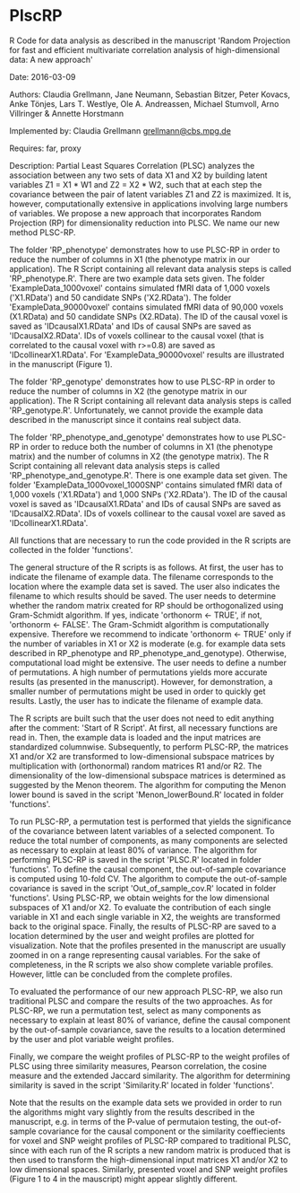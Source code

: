 # PlscRP

R Code for data analysis as described in the manuscript 'Random Projection for fast and efficient multivariate correlation analysis of high-dimensional data: A new approach'

Date: 2016-03-09

Authors: Claudia Grellmann, Jane Neumann, Sebastian Bitzer, Peter Kovacs, Anke Tönjes, Lars T. Westlye, Ole A. Andreassen, Michael Stumvoll, Arno Villringer & Annette Horstmann

Implemented by: Claudia Grellmann <grellmann@cbs.mpg.de>

Requires: far, proxy

Description:
Partial Least Squares Correlation (PLSC) analyzes the association between any two sets of data X1 and X2 by building latent variables Z1 = X1 * W1 and Z2 = X2 * W2, such that at each step the covariance between the pair of latent variables Z1 and Z2 is maximized. It is, however, computationally extensive in applications involving large numbers of variables. We propose a new approach that incorporates Random Projection (RP) for dimensionality reduction into PLSC. We name our new method PLSC-RP.

The folder 'RP_phenotype' demonstrates how to use PLSC-RP in order to reduce the number of columns in X1 (the phenotype matrix in our application). The R Script containing all relevant data analysis steps is called 'RP_phenotype.R'. There are two example data sets given. The folder 'ExampleData_1000voxel' contains simulated fMRI data of 1,000 voxels ('X1.RData') and 50 candidate SNPs ('X2.RData'). The folder 'ExampleData_90000voxel' contains simulated fMRI data of 90,000 voxels (X1.RData) and 50 candidate SNPs (X2.RData). The ID of the causal voxel is saved as 'IDcausalX1.RData' and IDs of causal SNPs are saved as 'IDcausalX2.RData'. IDs of voxels collinear to the causal voxel (that is correlated to the causal voxel with r>=0.8) are saved as 'IDcollinearX1.RData'. For 'ExampleData_90000voxel' results are illustrated in the manuscript (Figure 1).

The folder 'RP_genotype' demonstrates how to use PLSC-RP in order to reduce the number of columns in X2 (the genotype matrix in our application). The R Script containing all relevant data analysis steps is called 'RP_genotype.R'. Unfortunately, we cannot provide the example data described in the manuscript since it contains real subject data.

The folder 'RP_phenotype_and_genotype' demonstrates how to use PLSC-RP in order to reduce both the number of columns in X1 (the phenotype matrix) and the number of columns in X2 (the genotype matrix). The R Script containing all relevant data analysis steps is called 'RP_phenotype_and_genotype.R'. There is one example data set given. The folder 'ExampleData_1000voxel_1000SNP' contains simulated fMRI data of 1,000 voxels ('X1.RData') and 1,000 SNPs ('X2.RData'). The ID of the causal voxel is saved as 'IDcausalX1.RData' and IDs of causal SNPs are saved as 'IDcausalX2.RData'. IDs of voxels collinear to the causal voxel are saved as 'IDcollinearX1.RData'.

All functions that are necessary to run the code provided in the R scripts are collected in the folder 'functions'.

The general structure of the R scripts is as follows. At first, the user has to indicate the filename of example data. The filename corresponds to the location where the example data set is saved. The user also indicates the filename to which results should be saved. The user needs to determine whether the random matrix created for RP should be orthogonalized using Gram-Schmidt algorithm. If yes, indicate 'orthonorm <- TRUE', if not, 'orthonorm <- FALSE'. The Gram-Schmidt algorithm is computationally expensive. Therefore we recommend to indicate 'orthonorm <- TRUE' only if the number of variables in X1 or X2 is moderate (e.g. for example data sets described in RP_phenotype and RP_phenotype_and_genotype). Otherwise, computational load might be extensive. The user needs to define a number of permutations. A high number of permutations yields more accurate results (as presented in the manuscript). However, for demonstration, a smaller number of permutations might be used in order to quickly get results. Lastly, the user has to indicate the filename of example data.

The R scripts are built such that the user does not need to edit anything after the comment: 'Start of R Script'. At first, all necessary functions are read in. Then, the example data is loaded and the input matrices are standardized columnwise. Subsequently, to perform PLSC-RP, the matrices X1 and/or X2 are transformed to low-dimensional subspace matrices by multiplication with (orthonormal) random matrices R1 and/or R2. The dimensionality of the low-dimensional subspace matrices is determined as suggested by the Menon theorem. The algorithm for computing the Menon lower bound is saved in the script 'Menon_lowerBound.R' located in folder 'functions'.

To run PLSC-RP, a permutation test is performed that yields the significance of the covariance between latent variables of a selected component. To reduce the total number of components, as many components are selected as necessary to explain at least 80% of variance. The algorithm for performing PLSC-RP is saved in the script 'PLSC.R' located in folder 'functions'. To define the causal component, the out-of-sample covariance is computed using 10-fold CV. The algorithm to compute the out-of-sample covariance is saved in the script 'Out_of_sample_cov.R' located in folder 'functions'. Using PLSC-RP, we obtain weights for the low dimensional subspaces of X1 and/or X2. To evaluate the contribution of each single variable in X1 and each single variable in X2, the weights are transformed back to the original space. Finally, the results of PLSC-RP are saved to a location determined by the user and weight profiles are plotted for visualization. Note that the profiles presented in the manuscript are usually zoomed in on a range representing causal variables. For the sake of completeness, in the R scripts we also show complete variable profiles. However, little can be concluded from the complete profiles.

To evaluated the performance of our new approach PLSC-RP, we also run traditional PLSC and compare the results of the two approaches. As for PLSC-RP, we run a permutation test, select as many components as necessary to explain at least 80% of variance, define the causal component by the out-of-sample covariance, save the results to a location determined by the user and plot variable weight profiles.

Finally, we compare the weight profiles of PLSC-RP to the weight profiles of PLSC using three similarity measures, Pearson correlation, the cosine measure and the extended Jaccard similarity. The algorithm for determining similarity is saved in the script 'Similarity.R' located in folder 'functions'.

Note that the results on the example data sets we provided in order to run the algorithms might vary slightly from the results described in the manuscript, e.g. in terms of the P-value of permutaion testing, the out-of-sample covariance for the causal component or the similarity coeffiecients for voxel and SNP weight profiles of PLSC-RP compared to traditional PLSC, since with each run of the R scripts a new random matrix is produced that is then used to transform the high-dimensional input matrices X1 and/or X2 to low dimensional spaces. Similarly, presented voxel and SNP weight profiles (Figure 1 to 4 in the mauscript) might appear slightly different.

